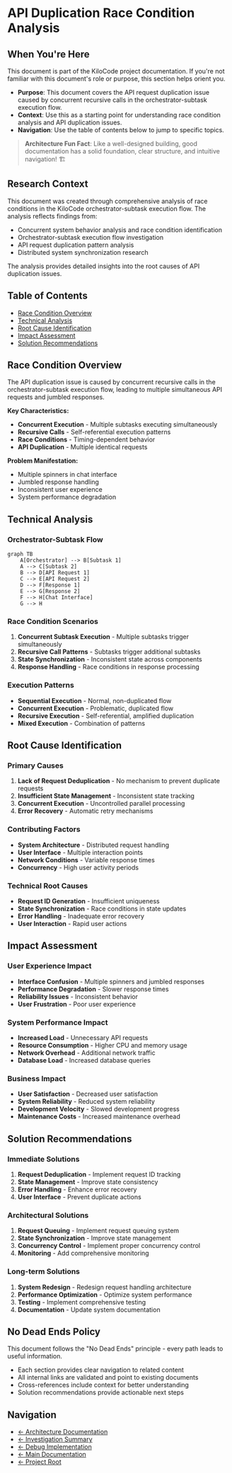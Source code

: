 # API Duplication Race Condition Analysis

## When You're Here

This document is part of the KiloCode project documentation. If you're not familiar with this document's role or purpose, this section helps orient you.

- **Purpose**: This document covers the API request duplication issue caused by concurrent recursive calls in the orchestrator-subtask execution flow.
- **Context**: Use this as a starting point for understanding race condition analysis and API duplication issues.
- **Navigation**: Use the table of contents below to jump to specific topics.

> **Architecture Fun Fact**: Like a well-designed building, good documentation has a solid foundation, clear structure, and intuitive navigation! 🏗️

## Research Context

This document was created through comprehensive analysis of race conditions in the KiloCode orchestrator-subtask execution flow. The analysis reflects findings from:
- Concurrent system behavior analysis and race condition identification
- Orchestrator-subtask execution flow investigation
- API request duplication pattern analysis
- Distributed system synchronization research

The analysis provides detailed insights into the root causes of API duplication issues.

## Table of Contents
- [Race Condition Overview](#race-condition-overview)
- [Technical Analysis](#technical-analysis)
- [Root Cause Identification](#root-cause-identification)
- [Impact Assessment](#impact-assessment)
- [Solution Recommendations](#solution-recommendations)

## Race Condition Overview

The API duplication issue is caused by concurrent recursive calls in the orchestrator-subtask execution flow, leading to multiple simultaneous API requests and jumbled responses.

**Key Characteristics:**

- **Concurrent Execution** - Multiple subtasks executing simultaneously
- **Recursive Calls** - Self-referential execution patterns
- **Race Conditions** - Timing-dependent behavior
- **API Duplication** - Multiple identical requests

**Problem Manifestation:**
- Multiple spinners in chat interface
- Jumbled response handling
- Inconsistent user experience
- System performance degradation

## Technical Analysis

### Orchestrator-Subtask Flow

```mermaid
graph TB
    A[Orchestrator] --> B[Subtask 1]
    A --> C[Subtask 2]
    B --> D[API Request 1]
    C --> E[API Request 2]
    D --> F[Response 1]
    E --> G[Response 2]
    F --> H[Chat Interface]
    G --> H
```

### Race Condition Scenarios
1. **Concurrent Subtask Execution** - Multiple subtasks trigger simultaneously
2. **Recursive Call Patterns** - Subtasks trigger additional subtasks
3. **State Synchronization** - Inconsistent state across components
4. **Response Handling** - Race conditions in response processing

### Execution Patterns

- **Sequential Execution** - Normal, non-duplicated flow
- **Concurrent Execution** - Problematic, duplicated flow
- **Recursive Execution** - Self-referential, amplified duplication
- **Mixed Execution** - Combination of patterns

## Root Cause Identification

### Primary Causes
1. **Lack of Request Deduplication** - No mechanism to prevent duplicate requests
2. **Insufficient State Management** - Inconsistent state tracking
3. **Concurrent Execution** - Uncontrolled parallel processing
4. **Error Recovery** - Automatic retry mechanisms

### Contributing Factors

- **System Architecture** - Distributed request handling
- **User Interface** - Multiple interaction points
- **Network Conditions** - Variable response times
- **Concurrency** - High user activity periods

### Technical Root Causes

- **Request ID Generation** - Insufficient uniqueness
- **State Synchronization** - Race conditions in state updates
- **Error Handling** - Inadequate error recovery
- **User Interaction** - Rapid user actions

## Impact Assessment

### User Experience Impact

- **Interface Confusion** - Multiple spinners and jumbled responses
- **Performance Degradation** - Slower response times
- **Reliability Issues** - Inconsistent behavior
- **User Frustration** - Poor user experience

### System Performance Impact

- **Increased Load** - Unnecessary API requests
- **Resource Consumption** - Higher CPU and memory usage
- **Network Overhead** - Additional network traffic
- **Database Load** - Increased database queries

### Business Impact

- **User Satisfaction** - Decreased user satisfaction
- **System Reliability** - Reduced system reliability
- **Development Velocity** - Slowed development progress
- **Maintenance Costs** - Increased maintenance overhead

## Solution Recommendations

### Immediate Solutions
1. **Request Deduplication** - Implement request ID tracking
2. **State Management** - Improve state consistency
3. **Error Handling** - Enhance error recovery
4. **User Interface** - Prevent duplicate actions

### Architectural Solutions
1. **Request Queuing** - Implement request queuing system
2. **State Synchronization** - Improve state management
3. **Concurrency Control** - Implement proper concurrency control
4. **Monitoring** - Add comprehensive monitoring

### Long-term Solutions
1. **System Redesign** - Redesign request handling architecture
2. **Performance Optimization** - Optimize system performance
3. **Testing** - Implement comprehensive testing
4. **Documentation** - Update system documentation

## No Dead Ends Policy

This document follows the "No Dead Ends" principle - every path leads to useful information.
- Each section provides clear navigation to related content
- All internal links are validated and point to existing documents
- Cross-references include context for better understanding
- Solution recommendations provide actionable next steps

## Navigation
- [← Architecture Documentation](README.md)
- [← Investigation Summary](API_DUPLICATION_INVESTIGATION_SUMMARY.md)
- [← Debug Implementation](API_DUPLICATION_DEBUG_IMPLEMENTATION.md)
- [← Main Documentation](../../README.md)
- [← Project Root](../../README.md)
